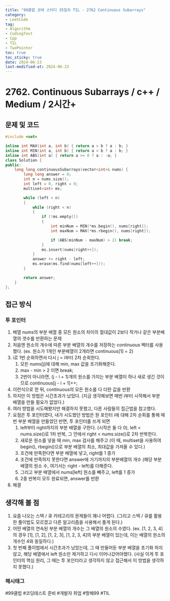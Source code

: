```yaml
---
title: "99클럽 코테 스터디 35일차 TIL - 2762 Continuous Subarrays"
category:
- LeetCode
tag:
- Algorithm
- CodingTest
- Cpp
- TIL
- TwoPointer
toc: true
toc_sticky: true
date: 2024-06-23
last-modified-at: 2024-06-23
---
```


# 2762. Continuous Subarrays / c++ / Medium / 2시간+

## 문제 및 코드

```c++
#include <set>

inline int MAX(int a, int b) { return a > b ? a : b; }
inline int MIN(int a, int b) { return a < b ? a : b; }
inline int ABS(int a) { return a >= 0 ? a : -a; }
class Solution {
public:
    long long continuousSubarrays(vector<int>& nums) {
        long long answer = 0;
        int n = nums.size();
        int left = 0, right = 0;
        multiset<int> ms;

        while (left < n)
        {
            while (right < n)
            {
                if (!ms.empty())
                {
                    int minNum = MIN(*ms.begin(), nums[right]);
                    int maxNum = MAX(*ms.rbegin(), nums[right]);

                    if (ABS(minNum - maxNum) > 2) break;
                }
                ms.insert(nums[right++]);
            }
            answer += right - left;
            ms.erase(ms.find(nums[left++]));
        }

        return answer;
    }
};
```

## 접근 방식
### 투 포인터
1. 배열 nums의 부분 배열 중 모든 원소의 차이의 절대값이 2보다 작거나 같은 부분배열의 갯수를 반환하는 문제
2. 처음엔 원소의 개수에 따른 부분 배열의 개수를 저장하는 continuous 벡터를 사용했다. (ex. 원소가 1개인 부분배열이 2개라면 continuous[1] = 2)
3. i로 1번 순회하면서 다시 j = i부터 2차 순회한다.
    1.  모든 nums[j]에 대해 min, max 값을 초기화해준다.
    2. max - min > 2 이면 break;
    3. 2번이 아니라면, (j - i + 1)개의 원소를 가지는 부분 배열이 하나 새로 생긴 것이므로 continuous[j - i + 1]++;
4. 이런식으로 한 뒤, continuous의 모든 원소를 다 더한 값을 반환
5. 하지만 이 방법은 시간초과가 났었다. (지금 생각해보면 매번 i부터 시작해서 부분 배열을 만들 필요가 없었다.)
6. 여러 방법을 시도해봤지만 해결하지 못했고, 다른 사람들의 접근법을 참고했다.
7. 요점은 투 포인터였다, 내가 시도했던 방법은 원 포인터 i에 대해 2차 순회를 통해 매번 부분 배열을 만들었던 반면, 투 포인터를 쓰게 되면
    1. left부터 right까지의 부분 배열을 구한다. (시작은 둘 다 0), left < nums.size()로 1차 반복, 그 안에서 right < nums.size()로 2차 반복한다.
    2. 새로운 원소를 넣을 때 min, max 검사를 해주고 (이 때, multiset을 사용하여 begin(), rbegin()으로 부분 배열의 최소, 최대값을 가져올 수 있다.)
    3. 조건에 만족한다면 부분 배열에 넣고, right를 1 증가
    4. 조건에 만족하지 못한다면 answer에 거기까지의 부분배열의 개수 (해당 부분 배열의 원소 수, 여기서는 right - left)를 더해준다.
    5. 그리고 부분 배열에서 nums[left] 원소를 빼주고, left를 1 증가
    6. 2중 반복이 모두 완료되면, answer를 반환
8. 해결


## 생각해 볼 점
1. 요즘 나오는 스택 / 큐 카테고리의 문제들이 꽤나 어렵다. (그리고 스택 / 큐를 활용한 풀이법도 모르겠고 다른 알고리즘을 사용해서 풀게 된다.)
2. 어떤 배열의 연속된 부분 배열의 개수는 그 배열의 원소의 수였다. (ex. [1, 2, 3, 4]의 경우 [1], [1, 2], [1, 2, 3], [1, 2, 3, 4]의 부분 배열이 있는데, 이는 배열의 원소의 개수인 4와 동일하다.)
3. 첫 번째 풀이법에서 시간초과가 났었는데, 그 때 만들어둔 부분 배열을 초기화 하지 않고, 해당 배열에서 left 원소만 제거하고 다시 이어나갔어야했다. (사실 이게 투 포인터의 핵심 원리, 그 때는 투 포인터라고 생각하지 않고 접근해서 이 방법을 생각하지 못했다.)

###  해시태그
#99클럽 #코딩테스트 준비 #개발자 취업 #항해99 #TIL
